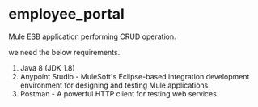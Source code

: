 # employee_portal
Mule ESB application performing CRUD operation.

we need the below requirements.

  1. Java 8 (JDK 1.8)
  2. Anypoint Studio -   MuleSoft's Eclipse-based integration development environment for designing and testing Mule                                        applications.
  3. Postman  - A powerful HTTP client for testing web services.
